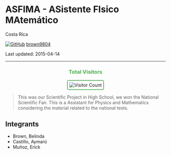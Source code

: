 # ASFIMA - ASistente FIsico MAtemático 

Costa Rica 

[![GitHub](https://img.shields.io/badge/--181717?logo=github&logoColor=ffffff)](https://github.com/)
[brown9804](https://github.com/brown9804)

Last updated: 2015-04-14

------------------------------------------

<div align="center">
  <h3 style="color: #4CAF50;">Total Visitors</h3>
  <img src="https://profile-counter.glitch.me/brown9804/count.svg" alt="Visitor Count" style="border: 2px solid #4CAF50; border-radius: 5px; padding: 5px;"/>
</div>

> This was our Scientific Project in High School, we won the National Scientific Fair. This is a Assistant for Physics and Mathematics considering the material related to the national tests.

## Integrants 
- Brown, Belinda 
- Castillo, Aymarú 
- Muñoz, Erick



